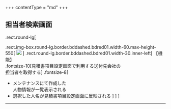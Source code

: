 +++
contentType = "md"
+++


## 担当者検索画面

.rect.round-lg[

.rect.img-box.round-lg.border.bddashed.bdred01.width-60.max-height-550[
[![](./resource/screens/04.png)](./resource/screens/04.png) 
]
.rect.round-lg.border.bddashed.bdred01.width-30.inner-left[
【機能】  
.fontsize-10[見積書項目設定画面で利用する送付先会社の<br>担当者を取得する]
.fontsize-8[
- メンテナンスにて作成した  
人物情報が一覧表示される
- 選択した人名が見積書項目設定画面に反映される
]
]
]

---